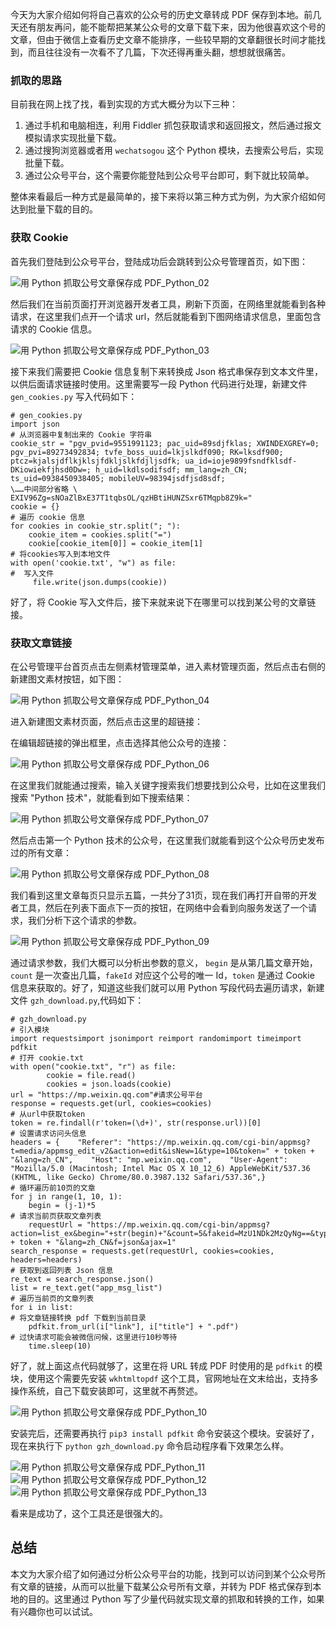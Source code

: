 今天为大家介绍如何将自己喜欢的公众号的历史文章转成  PDF  保存到本地。前几天还有朋友再问，能不能帮把某某公众号的文章下载下来，因为他很喜欢这个号的文章，但由于微信上查看历史文章不能排序，一些较早期的文章翻很长时间才能找到，而且往往没有一次看不了几篇，下次还得再重头翻，想想就很痛苦。

### 抓取的思路

目前我在网上找了找，看到实现的方式大概分为以下三种：

1. 通过手机和电脑相连，利用 Fiddler 抓包获取请求和返回报文，然后通过报文模拟请求实现批量下载。
2. 通过搜狗浏览器或者用 `wechatsogou` 这个 Python 模块，去搜索公号后，实现批量下载。
3. 通过公众号平台，这个需要你能登陆到公众号平台即可，剩下就比较简单。

整体来看最后一种方式是最简单的，接下来将以第三种方式为例，为大家介绍如何达到批量下载的目的。

### 获取 Cookie

首先我们登陆到公众号平台，登陆成功后会跳转到公众号管理首页，如下图：

![用 Python 抓取公号文章保存成 PDF_Python_02](https://s3.51cto.com/images/blog/202104/07/180e4b9638ded8d90bde46d1f658dbc9.png)

然后我们在当前页面打开浏览器开发者工具，刷新下页面，在网络里就能看到各种请求，在这里我们点开一个请求 url，然后就能看到下图网络请求信息，里面包含请求的 Cookie 信息。

![用 Python 抓取公号文章保存成 PDF_Python_03](https://s5.51cto.com/images/blog/202104/07/3bc012c60104c482fea682248ea384ba.png)

接下来我们需要把 Cookie 信息复制下来转换成 Json 格式串保存到文本文件里，以供后面请求链接时使用。这里需要写一段 Python 代码进行处理，新建文件 `gen_cookies.py` 写入代码如下：

```
# gen_cookies.py
import json
# 从浏览器中复制出来的 Cookie 字符串
cookie_str = "pgv_pvid=9551991123; pac_uid=89sdjfklas; XWINDEXGREY=0; pgv_pvi=89273492834; tvfe_boss_uuid=lkjslkdf090; RK=lksdf900; ptcz=kjalsjdflkjklsjfdkljslkfdjljsdfk; ua_id=ioje9899fsndfklsdf-DKiowiekfjhsd0Dw=; h_uid=lkdlsodifsdf; mm_lang=zh_CN; ts_uid=0938450938405; mobileUV=98394jsdfjsd8sdf; 
\……中间部分省略 \ 
EXIV96Zg=sNOaZlBxE37T1tqbsOL/qzHBtiHUNZSxr6TMqpb8Z9k="
cookie = {}
# 遍历 cookie 信息
for cookies in cookie_str.split("; "):    
    cookie_item = cookies.split("=")    
    cookie[cookie_item[0]] = cookie_item[1]
# 将cookies写入到本地文件
with open('cookie.txt', "w") as file:    
#  写入文件    
     file.write(json.dumps(cookie))
```

好了，将 Cookie 写入文件后，接下来就来说下在哪里可以找到某公号的文章链接。

### 获取文章链接

在公号管理平台首页点击左侧素材管理菜单，进入素材管理页面，然后点击右侧的新建图文素材按钮，如下图：

![用 Python 抓取公号文章保存成 PDF_Python_04](https://s8.51cto.com/images/blog/202104/07/2adbcb8cf5f415536e2bc95d9ad68f4c.png)

进入新建图文素材页面，然后点击这里的超链接：



在编辑超链接的弹出框里，点击选择其他公众号的连接：

![用 Python 抓取公号文章保存成 PDF_Python_06](https://s4.51cto.com/images/blog/202104/07/8910bc51638917f894dd99034c5febb2.png)

在这里我们就能通过搜索，输入关键字搜索我们想要找到公众号，比如在这里我们搜索 "Python 技术"，就能看到如下搜索结果：

![用 Python 抓取公号文章保存成 PDF_Python_07](https://s3.51cto.com/images/blog/202104/07/66197a466cc9f138eeac58ea5d2f17bd.png)

然后点击第一个 Python 技术的公众号，在这里我们就能看到这个公众号历史发布过的所有文章：

![用 Python 抓取公号文章保存成 PDF_Python_08](https://s3.51cto.com/images/blog/202104/07/b3613c188a4f6727346bd0728e5a0346.png)

我们看到这里文章每页只显示五篇，一共分了31页，现在我们再打开自带的开发者工具，然后在列表下面点下一页的按钮，在网络中会看到向服务发送了一个请求，我们分析下这个请求的参数。

![用 Python 抓取公号文章保存成 PDF_Python_09](https://s8.51cto.com/images/blog/202104/07/dcfbca3a0d5d0c3a7395c99ea9bedfc4.png)

通过请求参数，我们大概可以分析出参数的意义， `begin` 是从第几篇文章开始，`count` 是一次查出几篇，`fakeId` 对应这个公号的唯一 Id，`token` 是通过 Cookie 信息来获取的。好了，知道这些我们就可以用 Python 写段代码去遍历请求，新建文件 `gzh_download.py`,代码如下：

```
# gzh_download.py
# 引入模块
import requestsimport jsonimport reimport randomimport timeimport pdfkit
# 打开 cookie.txt
with open("cookie.txt", "r") as file:
        cookie = file.read()
		cookies = json.loads(cookie)
url = "https://mp.weixin.qq.com"#请求公号平台
response = requests.get(url, cookies=cookies)
# 从url中获取token
token = re.findall(r'token=(\d+)', str(response.url))[0]
# 设置请求访问头信息
headers = {    "Referer": "https://mp.weixin.qq.com/cgi-bin/appmsg?  t=media/appmsg_edit_v2&action=edit&isNew=1&type=10&token=" + token + "&lang=zh_CN",    "Host": "mp.weixin.qq.com",    "User-Agent": "Mozilla/5.0 (Macintosh; Intel Mac OS X 10_12_6) AppleWebKit/537.36 (KHTML, like Gecko) Chrome/80.0.3987.132 Safari/537.36",}
# 循环遍历前10页的文章
for j in range(1, 10, 1):    
	begin = (j-1)*5    
# 请求当前页获取文章列表    
	requestUrl = "https://mp.weixin.qq.com/cgi-bin/appmsg?	 action=list_ex&begin="+str(begin)+"&count=5&fakeid=MzU1NDk2MzQyNg==&type=9&query=&token=" + token + "&lang=zh_CN&f=json&ajax=1"    
search_response = requests.get(requestUrl, cookies=cookies, headers=headers)    
# 获取到返回列表 Json 信息    
re_text = search_response.json()    
list = re_text.get("app_msg_list")    
# 遍历当前页的文章列表    
for i in list:        
# 将文章链接转换 pdf 下载到当前目录        
	pdfkit.from_url(i["link"], i["title"] + ".pdf")    
# 过快请求可能会被微信问候，这里进行10秒等待    
	time.sleep(10)
```

好了，就上面这点代码就够了，这里在将 URL 转成 PDF 时使用的是 `pdfkit` 的模块，使用这个需要先安装 `wkhtmltopdf` 这个工具，官网地址在文末给出，支持多操作系统，自己下载安装即可，这里就不再赘述。

![用 Python 抓取公号文章保存成 PDF_Python_10](https://s7.51cto.com/images/blog/202104/07/1bcca640fb760e7f72134cc2e078484e.png)



安装完后，还需要再执行 `pip3 install pdfkit` 命令安装这个模块。安装好了，现在来执行下 `python gzh_download.py` 命令启动程序看下效果怎么样。

![用 Python 抓取公号文章保存成 PDF_Python_11](https://s3.51cto.com/images/blog/202104/07/7afb5654eb6c3eb9fc70070a9dee19e0.png)![用 Python 抓取公号文章保存成 PDF_Python_12](https://s6.51cto.com/images/blog/202104/07/2916e728828c3342102da2f38a820cc6.png)![用 Python 抓取公号文章保存成 PDF_Python_13](https://s7.51cto.com/images/blog/202104/07/ec4aad1fa79fd1c702e96e1e39d92c86.png)







看来是成功了，这个工具还是很强大的。

## 总结

本文为大家介绍了如何通过分析公众号平台的功能，找到可以访问到某个公众号所有文章的链接，从而可以批量下载某公众号所有文章，并转为 PDF 格式保存到本地的目的。这里通过 Python 写了少量代码就实现文章的抓取和转换的工作，如果有兴趣你也可以试试。